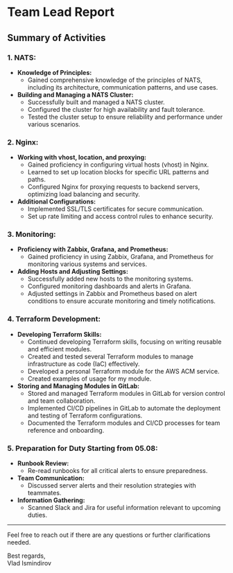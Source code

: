 # Team Lead Report

## Summary of Activities

### 1. NATS:
   - **Knowledge of Principles:**
     - Gained comprehensive knowledge of the principles of NATS, including its architecture, communication patterns, and use cases.
   - **Building and Managing a NATS Cluster:**
     - Successfully built and managed a NATS cluster.
     - Configured the cluster for high availability and fault tolerance.
     - Tested the cluster setup to ensure reliability and performance under various scenarios.

### 2. Nginx:
   - **Working with vhost, location, and proxying:**
     - Gained proficiency in configuring virtual hosts (vhost) in Nginx.
     - Learned to set up location blocks for specific URL patterns and paths.
     - Configured Nginx for proxying requests to backend servers, optimizing load balancing and security.
   - **Additional Configurations:**
     - Implemented SSL/TLS certificates for secure communication.
     - Set up rate limiting and access control rules to enhance security.

### 3. Monitoring:
   - **Proficiency with Zabbix, Grafana, and Prometheus:**
     - Gained proficiency in using Zabbix, Grafana, and Prometheus for monitoring various systems and services.
   - **Adding Hosts and Adjusting Settings:**
     - Successfully added new hosts to the monitoring systems.
     - Configured monitoring dashboards and alerts in Grafana.
     - Adjusted settings in Zabbix and Prometheus based on alert conditions to ensure accurate monitoring and timely notifications.

### 4. Terraform Development:
   - **Developing Terraform Skills:**
     - Continued developing Terraform skills, focusing on writing reusable and efficient modules.
     - Created and tested several Terraform modules to manage infrastructure as code (IaC) effectively.
     - Developed a personal Terraform module for the AWS ACM service.
     - Created examples of usage for my module.
   - **Storing and Managing Modules in GitLab:**
     - Stored and managed Terraform modules in GitLab for version control and team collaboration.
     - Implemented CI/CD pipelines in GitLab to automate the deployment and testing of Terraform configurations.
     - Documented the Terraform modules and CI/CD processes for team reference and onboarding.

### 5. Preparation for Duty Starting from 05.08:
   - **Runbook Review:**
     - Re-read runbooks for all critical alerts to ensure preparedness.
   - **Team Communication:**
     - Discussed server alerts and their resolution strategies with teammates.
   - **Information Gathering:**
     - Scanned Slack and Jira for useful information relevant to upcoming duties.

---

Feel free to reach out if there are any questions or further clarifications needed.

Best regards,  
Vlad Ismindirov